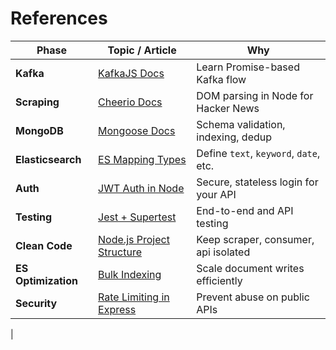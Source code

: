 # References

| Phase               | Topic / Article                                                                                                  | Why                         |
| ------------------- | ---------------------------------------------------------------------------------------------------------------- | -------------------------- |
| **Kafka**           | [KafkaJS Docs](https://kafka.js.org/docs/producing)                                                              | Learn Promise-based Kafka flow         |
| **Scraping**        | [Cheerio Docs](https://cheerio.js.org/)                                                                          | DOM parsing in Node for Hacker News    |
| **MongoDB**         | [Mongoose Docs](https://mongoosejs.com/docs/models.html)                                                         | Schema validation, indexing, dedup     |
| **Elasticsearch**   | [ES Mapping Types](https://www.elastic.co/guide/en/elasticsearch/reference/current/mapping.html)                 | Define `text`, `keyword`, `date`, etc. |
| **Auth**            | [JWT Auth in Node](https://dev.to/lordghostx/jwt-authentication-in-nodejs-with-express-4gnd)                     | Secure, stateless login for your API   |
| **Testing**         | [Jest + Supertest](https://www.digitalocean.com/community/tutorials/test-a-node-restful-api-with-mocha-and-chai) | End-to-end and API testing             |
| **Clean Code**      | [Node.js Project Structure](https://blog.logrocket.com/organizing-express-js-project-structure-best-practices/)  | Keep scraper, consumer, api isolated   |
| **ES Optimization** | [Bulk Indexing](https://www.elastic.co/guide/en/elasticsearch/client/javascript-api/current/bulk_examples.html)  | Scale document writes efficiently      |
| **Security**        | [Rate Limiting in Express](https://www.npmjs.com/package/express-rate-limit)                                     | Prevent abuse on public APIs           |
 |
